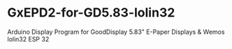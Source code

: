 # GxEPD2-for-GD5.83-lolin32
Arduino Display Program for GoodDisplay 5.83" E-Paper Displays &amp; Wemos lolin32 ESP 32
